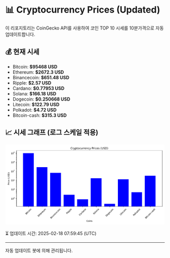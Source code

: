 
# 📊 Cryptocurrency Prices (Updated)

이 리포지토리는 CoinGecko API를 사용하여 코인 TOP 10 시세를 10분가격으로 자동 업데이트합니다.

## 💰 현재 시세
- Bitcoin: **$95468 USD**
- Ethereum: **$2672.3 USD**
- Binancecoin: **$651.48 USD**
- Ripple: **$2.57 USD**
- Cardano: **$0.77953 USD**
- Solana: **$166.18 USD**
- Dogecoin: **$0.250668 USD**
- Litecoin: **$122.79 USD**
- Polkadot: **$4.72 USD**
- Bitcoin-cash: **$315.3 USD**

## 📈 시세 그래프 (로그 스케일 적용)
![Crypto Prices](crypto_prices.png)

⏳ 업데이트 시간: 2025-02-18 07:59:45 (UTC)

---
자동 업데이트 봇에 의해 관리됩니다.
